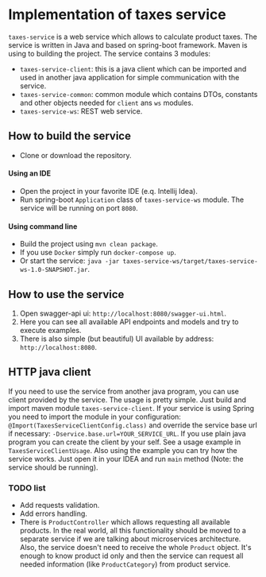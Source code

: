 # Implementation of taxes service

`taxes-service` is a web service which allows to calculate product taxes. The service is written in Java and based on spring-boot framework. Maven is using to building the project. The service contains 3 modules:
- `taxes-service-client`: this is a java client which can be imported and used in another java application for simple communication with the service. 
- `taxes-service-common`: common module which contains DTOs, constants and other objects needed for `client` ans `ws` modules.
- `taxes-service-ws`: REST web service.

## How to build the service

- Clone or download the repository.

#### Using an IDE

- Open the project in your favorite IDE (e.q. Intellij Idea).
- Run spring-boot `Application` class of `taxes-service-ws` module. The service will be running on port `8080`.

#### Using command line

- Build the project using `mvn clean package`.
- If you use `Docker` simply run `docker-compose up`.
- Or start the service: `java -jar taxes-service-ws/target/taxes-service-ws-1.0-SNAPSHOT.jar`.


## How to use the service

1. Open swagger-api ui: `http://localhost:8080/swagger-ui.html`.
2. Here you can see all available API endpoints and models and try to execute examples.
3. There is also simple (but beautiful) UI available by address: `http://localhost:8080`.

## HTTP java client

If you need to use the service from another java program, you can use client provided by the service. The usage is pretty simple. Just build and import maven module `taxes-service-client`. If your service is using Spring you need to import the module in your configuration: `@Import(TaxesServiceClientConfig.class)` and override the service base url if necessary: `-Dservice.base.url=YOUR_SERVICE_URL`. If you use plain java program you can create the client by your self. See a usage example in `TaxesServiceClientUsage`. Also using the example you can try how the service works. Just open it in your IDEA and run `main` method (Note: the service should be running).

### TODO list

- Add requests validation.
- Add errors handling.
- There is `ProductController` which allows requesting all available products. In the real world, all this functionality should be moved to a separate service if we are talking about microservices architecture. Also, the service doesn't need to receive the whole `Product` object. It's enough to know product id only and then the service can request all needed information (like `ProductCategory`) from product service. 
